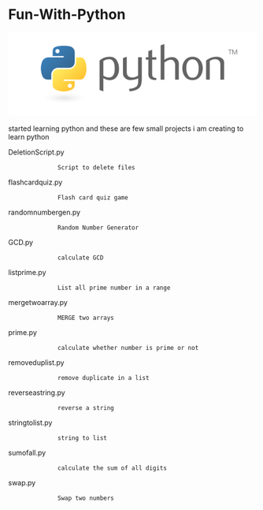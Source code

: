 # Fun-With-Python

![Image description](python.png)

started learning python and these are few small projects i am creating to learn python

DeletionScript.py

                  Script to delete files

flashcardquiz.py

                  Flash card quiz game

randomnumbergen.py

                  Random Number Generator

GCD.py	

                  calculate GCD

listprime.py	

                  List all prime number in a range

mergetwoarray.py	

                  MERGE two arrays

prime.py	

                  calculate whether number is prime or not


removeduplist.py	

                  remove duplicate in a list

reverseastring.py

                  reverse a string

stringtolist.py	

                  string to list 

sumofall.py	

                  calculate the sum of all digits

swap.py

                  Swap two numbers
